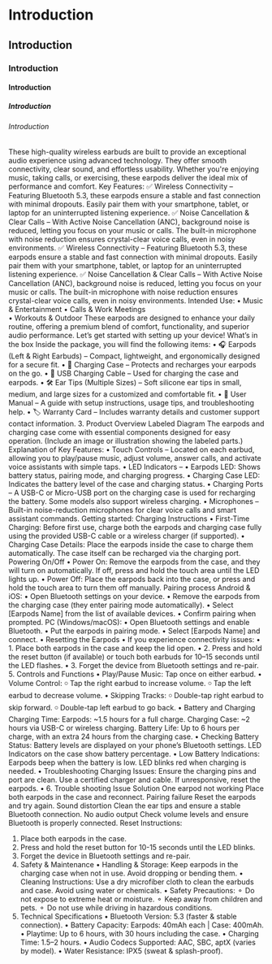 # Introduction
## Introduction
### Introduction
#### Introduction
##### Introduction
###### Introduction
These high-quality wireless earbuds are built to provide an exceptional audio experience using advanced technology. They offer smooth connectivity, clear sound, and effortless usability. Whether you're enjoying music, taking calls, or exercising, these earpods deliver the ideal mix of performance and comfort.
Key Features:
✅ Wireless Connectivity – Featuring Bluetooth 5.3, these earpods ensure a stable and fast connection with minimal dropouts. Easily pair them with your smartphone, tablet, or laptop for an uninterrupted listening experience.
✅ Noise Cancellation & Clear Calls – With Active Noise Cancellation (ANC), background noise is reduced, letting you focus on your music or calls. 
The built-in microphone with noise reduction ensures crystal-clear voice calls, even in noisy environments.
✅ Wireless Connectivity – Featuring Bluetooth 5.3, these earpods ensure a stable and fast connection with minimal dropouts. Easily pair them with your smartphone, tablet, or laptop for an uninterrupted listening experience.
✅ Noise Cancellation & Clear Calls – With Active Noise Cancellation (ANC), background noise is reduced, letting you focus on your music or calls. The built-in microphone with noise reduction ensures crystal-clear voice calls, even in noisy environments.
Intended Use:
•	Music & Entertainment 
•	Calls & Work Meetings  
•	Workouts & Outdoor 
These earpods are designed to enhance your daily routine, offering a premium blend of comfort, functionality, and superior audio performance. Let’s get started with setting up your device!
What’s in the box
Inside the package, you will find the following items:
•	🎧 Earpods (Left & Right Earbuds) – Compact, lightweight, and ergonomically designed for a secure fit.
•	🔋 Charging Case – Protects and recharges your earpods on the go.
•	🔌 USB Charging Cable – Used for charging the case and earpods.
•	🛠 Ear Tips (Multiple Sizes) – Soft silicone ear tips in small, medium, and large sizes for a customized and comfortable fit.
•	📖 User Manual – A guide with setup instructions, usage tips, and troubleshooting help.
•	🏷 Warranty Card – Includes warranty details and customer support contact information.
3. Product Overview
Labeled Diagram
The earpods and charging case come with essential components designed for easy operation. (Include an image or illustration showing the labeled parts.)
Explanation of Key Features:
•	Touch Controls – Located on each earbud, allowing you to play/pause music, adjust volume, answer calls, and activate voice assistants with simple taps.
•	LED Indicators –
•	Earpods LED: Shows battery status, pairing mode, and charging progress.
•	Charging Case LED: Indicates the battery level of the case and charging status.
•	Charging Ports – A USB-C or Micro-USB port on the charging case is used for recharging the battery. Some models also support wireless charging.
•	Microphones – Built-in noise-reduction microphones for clear voice calls and smart assistant commands.
Getting started:
Charging Instructions
•	First-Time Charging: Before first use, charge both the earpods and charging case fully using the provided USB-C cable or a wireless charger (if supported).
•	Charging Case Details: Place the earpods inside the case to charge them automatically. The case itself can be recharged via the charging port.
Powering On/Off
•	Power On: Remove the earpods from the case, and they will turn on automatically. If off, press and hold the touch area until the LED lights up.
•	Power Off: Place the earpods back into the case, or press and hold the touch area to turn them off manually.
Pairing process
Android & iOS:
•	Open Bluetooth settings on your device.
•	Remove the earpods from the charging case (they enter pairing mode automatically).
•	Select [Earpods Name] from the list of available devices.
•	Confirm pairing when prompted.
PC (Windows/macOS):
•	Open Bluetooth settings and enable Bluetooth.
•	Put the earpods in pairing mode.
•	Select [Earpods Name] and connect.
•	Resetting the Earpods
•	If you experience connectivity issues:
•	 1. Place both earpods in the case and keep the lid open.
•	2. Press and hold the reset button (if available) or touch both earbuds for 10–15 seconds until the LED flashes.
•	3. Forget the device from Bluetooth settings and re-pair.
5. Controls and Functions
•	Play/Pause Music: Tap once on either earbud.
•	Volume Control:
⚬	Tap the right earbud to increase volume.
⚬	Tap the left earbud to decrease volume.
•	Skipping Tracks:
⚬	Double-tap right earbud to skip forward.
⚬	Double-tap left earbud to go back.
•	Battery and Charging Charging Time: Earpods: ~1.5 hours for a full charge. Charging Case: ~2 hours via USB-C or wireless charging. Battery Life: Up to 6 hours per charge, with an extra 24 hours from the charging case. 
•	Checking Battery Status: Battery levels are displayed on your phone’s Bluetooth settings. LED Indicators on the case show battery percentage. 
•	Low Battery Indications: Earpods beep when the battery is low. LED blinks red when charging is needed. 
•	Troubleshooting Charging Issues: Ensure the charging pins and port are clean. Use a certified charger and cable. If unresponsive, reset the earpods.
•	6. Trouble shooting
Issue	Solution
One earpod not working	Place both earpods in the case and reconnect.
Pairing failure	Reset the earpods and try again.
Sound distortion	Clean the ear tips and ensure a stable Bluetooth connection.
No audio output	Check volume levels and ensure Bluetooth is properly connected.
Reset Instructions:
1.	Place both earpods in the case.
2.	Press and hold the reset button for 10-15 seconds until the LED blinks.
3.	Forget the device in Bluetooth settings and re-pair.
7. Safety & Maintenance
•	Handling & Storage: Keep earpods in the charging case when not in use. Avoid dropping or bending them.
•	Cleaning Instructions: Use a dry microfiber cloth to clean the earbuds and case. Avoid using water or chemicals.
•	Safety Precautions:
⚬	Do not expose to extreme heat or moisture.
⚬	Keep away from children and pets.
⚬	Do not use while driving in hazardous conditions.
8. Technical Specifications
•	Bluetooth Version: 5.3 (faster & stable connection).
•	Battery Capacity: Earpods: 40mAh each | Case: 400mAh.
•	Playtime: Up to 6 hours, with 30 hours including the case.
•	Charging Time: 1.5–2 hours.
•	Audio Codecs Supported: AAC, SBC, aptX (varies by model).
•	Water Resistance: IPX5 (sweat & splash-proof).


